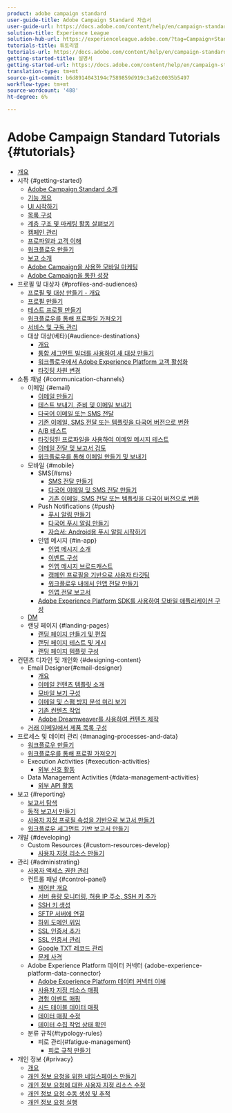 ```yaml
---
product: adobe campaign standard
user-guide-title: Adobe Campaign Standard 자습서
user-guide-url: https://docs.adobe.com/content/help/en/campaign-standard-learn/tutorials/overview.html
solution-title: Experience League
solution-hub-url: https://experienceleague.adobe.com/?tag=Campaign+Standard#recommended/solutions/campaign
tutorials-title: 튜토리얼
tutorials-url: https://docs.adobe.com/content/help/en/campaign-standard-learn/tutorials/overview.html
getting-started-title: 설명서
getting-started-url: https://docs.adobe.com/content/help/en/campaign-standard/using/campaign-standard-home.html
translation-type: tm+mt
source-git-commit: b6d8914043194c7589859d919c3a62c0035b5497
workflow-type: tm+mt
source-wordcount: '488'
ht-degree: 6%

---
```



# Adobe Campaign Standard Tutorials {#tutorials}

+ [개요](/help/overview.md)
+ 시작 {#getting-started}
   + [Adobe Campaign Standard 소개](/help/getting-started/adobe-campaign-standard-introduction.md)
   + [기능 개요](/help/getting-started/functional-overview.md)
   + [UI 시작하기](/help/getting-started/getting-started-with-the-ui.md)
   + [목록 구성](/help/getting-started/configure-a-list.md)
   + [계층 구조 및 마케팅 활동 살펴보기](/help/getting-started/explore-hierarchy-and-marketing-activities.md)
   + [캠페인 관리](/help/getting-started/managing-campaigns.md)
   + [프로파일과 고객 이해](/help/getting-started/understanding-profiles-and-audiences.md)
   + [워크플로우 만들기](/help/managing-processes-and-data/create-workflow.md)
   + [보고 소개](/help/getting-started/reporting-with-adobe-campaign-introduction.md)
   + [Adobe Campaign을 사용한 모바일 마케팅](/help/getting-started/mobile-marketing-with-adobe-campaign.md)
   + [Adobe Campaign을 통한 성장](/help/getting-started/growing-with-adobe-campaign.md)
+ 프로필 및 대상자 {#profiles-and-audiences}
   + [프로필 및 대상 만들기 - 개요](/help/profiles-and-audiences/creating-profiles-and-audiences.md)
   + [프로필 만들기](/help/profiles-and-audiences/creating-a-profile.md)
   + [테스트 프로필 만들기](/help/profiles-and-audiences/test-profiles.md)
   + [워크플로우를 통해 프로파일 가져오기](/help/managing-processes-and-data/importing-profiles.md)
   + [서비스 및 구독 관리](/help/managing-processes-and-data/services-and-subscriptions.md)
   + 대상 대상(베타){#audience-destinations}
      + [개요](/help/profiles-and-audiences/audience-destinations/audience-destinations-overview.md)
      + [통합 세그먼트 빌더를 사용하여 새 대상 만들기](/help/profiles-and-audiences/audience-destinations/creating-audiences-using-segment-builder.md)
      + [워크플로우에서 Adobe Experience Platform 고객 활성화](/help/profiles-and-audiences/audience-destinations/activating-aep-audiences.md)
      + [타깃팅 차원 변경](/help/profiles-and-audiences/audience-destinations/changing-targeting-dimension.md)
+ 소통 채널 {#communication-channels}
   + 이메일 {#email}
      + [이메일 만들기](/help/communication-channels/email/create-email-from-homepage.md)
      + [테스트 보내기, 준비 및 이메일 보내기](/help/communication-channels/email/sending-test-preparing-sending-email.md)
      + [다국어 이메일 또는 SMS 전달](/help/communication-channels/create-multilingual-deliveries.md)
      + [기존 이메일, SMS 전달 또는 템플릿을 다국어 버전으로 변환](/help/communication-channels/covert-into-multilingual-deliveries.md)
      + [A/B 테스트](/help/communication-channels/email/a-b-testing.md)
      + [타깃팅된 프로파일을 사용하여 이메일 메시지 테스트](/help/communication-channels/email/profile-substitution.md)
      + [이메일 전달 및 보고서 검토](/help/communication-channels/email/reviewing-personalized-email-delivery-and-reports.md)
      + [워크플로우를 통해 이메일 만들기 및 보내기](/help/communication-channels/email/create-and-send-emails-via-workflow.md)
   + 모바일 {#mobile}
      + SMS{#sms}
         + [SMS 전달 만들기](/help/communication-channels/mobile/sms/sms-delivery.md)
         + [다국어 이메일 및 SMS 전달 만들기](/help/communication-channels/create-multilingual-deliveries.md)
         + [기존 이메일, SMS 전달 또는 템플릿을 다국어 버전으로 변환](/help/communication-channels/covert-into-multilingual-deliveries.md)
      + Push Notifications {#push}
         + [푸시 알림 만들기](/help/communication-channels/mobile/push-notifications/creating-a-push-notification.md)
         + [다국어 푸시 알림 만들기](/help/communication-channels/mobile/push-notifications/creating-multilingual-push-notifications.md)
         + [자습서: Android용 푸시 알림 시작하기](https://docs.adobe.com/content/help/en/campaign-standard-learn/getting-started-with-push-notifications-android/introduction.html)
      + 인앱 메시지 {#in-app}
         + [인앱 메시지 소개](/help/communication-channels/mobile/in-app/in-app-message-overview.md)
         + [이벤트 구성](/help/communication-channels/mobile/in-app/configure-events.md)
         + [인앱 메시지 브로드캐스트](/help/communication-channels/mobile/in-app/broadcast-in-app-message.md)
         + [캠페인 프로필을 기반으로 사용자 타깃팅](/help/communication-channels/mobile/in-app/target-users-based-on-campaign-profile.md)
         + [워크플로우 내에서 인앱 전달 만들기](/help/communication-channels/mobile/in-app/in-app-activity.md)
         + [인앱 전달 보고서](/help/communication-channels/mobile/in-app/in-app-reporting.md)
      + [Adobe Experience Platform SDK를 사용하여 모바일 애플리케이션 구성](/help/communication-channels/mobile/configure-mobile-apps-using-aep-sdk.md)
   + [DM](/help/communication-channels/direct-mail/directmail.md)
   + 랜딩 페이지 {#landing-pages}
      + [랜딩 페이지 만들기 및 편집](/help/communication-channels/landing-pages/landing-page-create-and-edit.md)
      + [랜딩 페이지 테스트 및 게시](/help/communication-channels/landing-pages/landing-page-test-and-publish.md)
      + [랜딩 페이지 템플릿 구성](/help/communication-channels/landing-pages/landing-page-configure-templates.md)
+ 컨텐츠 디자인 및 개인화 {#designing-content}
   + Email Designer{#email-designer}
      + [개요](/help/designing-content/email-designer/email-designer-overview.md)
      + [이메일 컨텐츠 템플릿 소개](/help/designing-content/email-designer/email-content-templates.md)
      + [모바일 보기 구성](/help/designing-content/email-designer/configure-the-mobile-view.md)
      + [이메일 및 스팸 방지 분석 미리 보기](/help/designing-content/email-designer/preview-your-email.md)
      + [기존 컨텐츠 작업](/help/designing-content/email-designer/working-with-existing-content.md)
      + [Adobe Dreamweaver를 사용하여 컨텐츠 제작](/help/designing-content/email-designer/dreamweaver-integration.md)
   + [거래 이메일에서 제품 목록 구성](/help/designing-content/product-listings-in-transactional-email.md)
+ 프로세스 및 데이터 관리 {#managing-processes-and-data}
   + [워크플로우 만들기](/help/managing-processes-and-data/create-workflow.md)
   + [워크플로우를 통해 프로필 가져오기](/help/managing-processes-and-data/importing-profiles.md)
   + Execution Activities {#execution-activities}
      + [외부 신호 활동](/help/managing-processes-and-data/execution-activities/external-signal-activity.md)
   + Data Management Activities {#data-management-activities}
      + [외부 API 활동](/help/managing-processes-and-data/data-management-activities/external-api-activity.md)
+ 보고 {#reporting}
   + [보고서 탐색](/help/getting-started/exploring-reports.md)
   + [동적 보고서 만들기](/help/reporting/creating-a-dynamic-report.md)
   + [사용자 지정 프로필 속성을 기반으로 보고서 만들기](/help/reporting/custom-profile-attributes-dynamic-reports.md)
   + [워크플로우 세그먼트 기반 보고서 만들기](/help/reporting/report-on-workflow-segments.md)
+ 개발 {#developing}
   + Custom Resources {#custom-resources-develop}
      + [사용자 지정 리소스 만들기](/help/managing-processes-and-data/custom-resources/creating-custom-resources.md)
+ 관리 {#administrating}
   + [사용자 액세스 권한 관리](/help/administrating/managing-user-access-rights.md)
   + 컨트롤 패널 {#control-panel}
      + [제어판 개요](/help/administrating/control-panel/control-panel-overview.md)
      + [서버 용량 모니터링, 허용 IP 주소, SSH 키 추가](/help/administrating/control-panel/monitoring-server-capacity-whitelisting-adding-ssh-key.md)
      + [SSH 키 생성](/help/administrating/control-panel/generate-ssh-key.md)
      + [SFTP 서버에 연결](/help/administrating/control-panel/connect-to-sftp-server.md)
      + [하위 도메인 위임](/help/administrating/control-panel/subdomain-delegation.md)
      + [SSL 인증서 추가](/help/administrating/control-panel/adding-ssl-certificates.md)
      + [SSL 인증서 관리](/help/administrating/control-panel/managing-ssl-certificates.md)
      + [Google TXT 레코드 관리](/help/administrating/control-panel/google-txt-record-management.md)
      + [문제 사격](/help/administrating/control-panel/trouble-shooting.md)
   + Adobe Experience Platform 데이터 커넥터 {adobe-experience-platform-data-connector}
      + [Adobe Experience Platform 데이터 커넥터 이해](/help/administrating/adobe-experience-platform-data-connector/understanding-the-adobe-experience-platform-data-connector.md)
      + [사용자 지정 리소스 매핑](/help/administrating/adobe-experience-platform-data-connector/mapping-custom-resources.md)
      + [경험 이벤트 매핑](/help/administrating/adobe-experience-platform-data-connector/mapping-experience-events.md)
      + [시드 테이블 데이터 매핑](/help/administrating/adobe-experience-platform-data-connector/mapping-seed-table-data.md)
      + [데이터 매핑 수정](/help/administrating/adobe-experience-platform-data-connector/modifying-data-mapping.md)
      + [데이터 수집 작업 상태 확인](/help/administrating/adobe-experience-platform-data-connector/checking-status-of-data-ingestion-jobs.md)
   + 분류 규칙{#typology-rules}
      + 피로 관리{#fatigue-management}
         + [피로 규칙 만들기](/help/administrating/typology-rules/fatigue-management/create-fatigue-rules.md)
+ 개인 정보 {#privacy}
   + [개요](/help/privacy/privacy-overview.md)
   + [개인 정보 요청을 위한 네임스페이스 만들기](/help/privacy/namespaces-for-privacy-requests.md)
   + [개인 정보 요청에 대한 사용자 지정 리소스 수정](/help/privacy/custom-resources-for-privacy-requests.md)
   + [개인 정보 요청 수동 생성 및 추적](/help/privacy/create-and-track-privacy-requests.md)
   + [개인 정보 요청 실행](/help/privacy/execute-privacy-requests.md)
